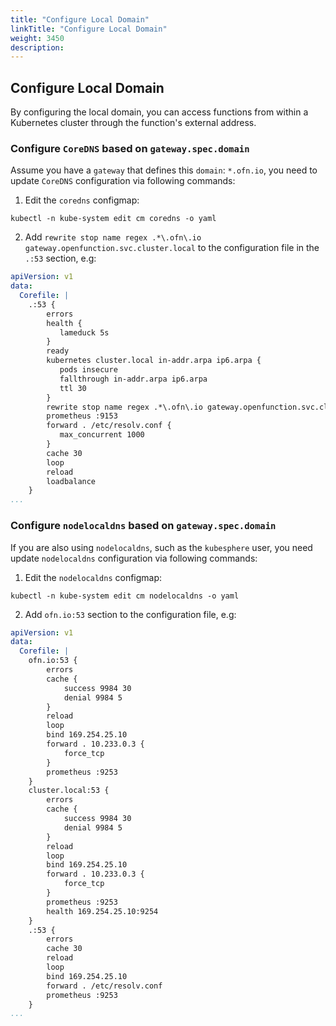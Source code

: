 ```yaml
---
title: "Configure Local Domain"
linkTitle: "Configure Local Domain"
weight: 3450
description:
---
```


## Configure Local Domain
By configuring the local domain, you can access functions from within a Kubernetes cluster through the function's external address.
### Configure `CoreDNS` based on `gateway.spec.domain`
Assume you have a `gateway` that defines this `domain`: `*.ofn.io`, you need to update `CoreDNS` configuration via following commands:
1. Edit the `coredns` configmap:
```shell=
kubectl -n kube-system edit cm coredns -o yaml
```
2. Add `rewrite stop name regex .*\.ofn\.io gateway.openfunction.svc.cluster.local` to the configuration file in the `.:53` section, e.g:
```yaml
apiVersion: v1
data:
  Corefile: |
    .:53 {
        errors
        health {
           lameduck 5s
        }
        ready
        kubernetes cluster.local in-addr.arpa ip6.arpa {
           pods insecure
           fallthrough in-addr.arpa ip6.arpa
           ttl 30
        }
        rewrite stop name regex .*\.ofn\.io gateway.openfunction.svc.cluster.local
        prometheus :9153
        forward . /etc/resolv.conf {
           max_concurrent 1000
        }
        cache 30
        loop
        reload
        loadbalance
    }
...
```
### Configure `nodelocaldns` based on `gateway.spec.domain`
If you are also using `nodelocaldns`, such as the `kubesphere` user, you need update `nodelocaldns` configuration via following commands:
1. Edit the `nodelocaldns` configmap:
```shell=
kubectl -n kube-system edit cm nodelocaldns -o yaml
```
2. Add `ofn.io:53` section to the configuration file, e.g:
```yaml
apiVersion: v1
data:
  Corefile: |
    ofn.io:53 {
        errors
        cache {
            success 9984 30
            denial 9984 5
        }
        reload
        loop
        bind 169.254.25.10
        forward . 10.233.0.3 {
            force_tcp
        }
        prometheus :9253
    }
    cluster.local:53 {
        errors
        cache {
            success 9984 30
            denial 9984 5
        }
        reload
        loop
        bind 169.254.25.10
        forward . 10.233.0.3 {
            force_tcp
        }
        prometheus :9253
        health 169.254.25.10:9254
    }
    .:53 {
        errors
        cache 30
        reload
        loop
        bind 169.254.25.10
        forward . /etc/resolv.conf
        prometheus :9253
    }
...
```